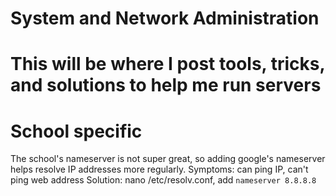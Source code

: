 # System and Network Administration
# This will be where I post tools, tricks, and solutions to help me run servers

# School specific
The school's nameserver is not super great, so adding google's nameserver helps
resolve IP addresses more regularly.
Symptoms: can ping IP, can't ping web address
Solution: nano /etc/resolv.conf, add `nameserver 8.8.8.8`

